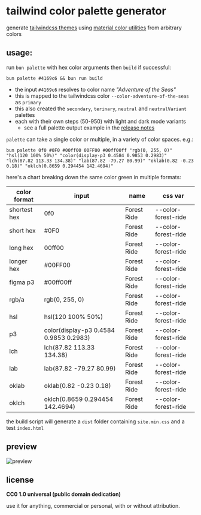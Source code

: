 # tailwind color palette generator

generate [tailwindcss themes](https://tailwindcss.com/docs/colors) using [material color utilities](https://github.com/material-foundation/material-color-utilities) from arbitrary colors

## usage:

run `bun palette` with hex color arguments then `build` if successful:

```
bun palette #4169c6 && bun run build
```

- the input `#4169c6` resolves to color name _"Adventure of the Seas"_
- this is mapped to the tailwindcss color `--color-adventure-of-the-seas` as `primary`
- this also created the `secondary`, `terinary`, `neutral` and `neutralVariant` palettes
- each with their own steps (50-950) with light and dark mode variants
    - see a full palette output example in the [release notes](https://github.com/xero/color-palette-generator/releases/tag/v1.1.0)

`palette` can take a single color or multiple, in a variety of color spaces. e.g.:

`bun palette 0f0 #0F0 #00ff00 00FF00 #00ff00ff "rgb(0, 255, 0)" "hsl(120 100% 50%)" "color(display-p3 0.4584 0.9853 0.2983)" "lch(87.82 113.33 134.38)" "lab(87.82 -79.27 80.99)" "oklab(0.82 -0.23 0.18)" "oklch(0.8659 0.294454 142.4694)"`

here's a chart breaking down the same color green in multiple formats:

| color format | input                                   | name        | css var             |
| ------------ | --------------------------------------- | ----------- | ------------------- |
| shortest hex | 0f0                                     | Forest Ride | --color-forest-ride |
| short hex    | #0F0                                    | Forest Ride | --color-forest-ride |
| long hex     | 00ff00                                  | Forest Ride | --color-forest-ride |
| longer hex   | #00FF00                                 | Forest Ride | --color-forest-ride |
| figma p3     | #00ff00ff                               | Forest Ride | --color-forest-ride |
| rgb/a        | rgb(0, 255, 0)                          | Forest Ride | --color-forest-ride |
| hsl          | hsl(120 100% 50%)                       | Forest Ride | --color-forest-ride |
| p3           | color(display-p3 0.4584 0.9853 0.2983)  | Forest Ride | --color-forest-ride |
| lch          | lch(87.82 113.33 134.38)                | Forest Ride | --color-forest-ride |
| lab          | lab(87.82 -79.27 80.99)                 | Forest Ride | --color-forest-ride |
| oklab        | oklab(0.82 -0.23 0.18)                  | Forest Ride | --color-forest-ride |
| oklch        | oklch(0.8659 0.294454 142.4694)         | Forest Ride | --color-forest-ride |

the build script will generate a `dist` folder containing `site.min.css` and a test `index.html`

## preview

![preview](https://github.com/user-attachments/assets/0b76956a-2ba0-4627-9218-f262e96d5640)

## license

**CC0 1.0 universal (public domain dedication)**

use it for anything, commercial or personal, with or without attribution.
